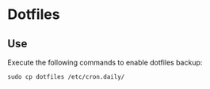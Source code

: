 # Dotfiles

## Use

Execute the following commands to enable dotfiles backup: 

~~~
sudo cp dotfiles /etc/cron.daily/
~~~
